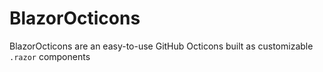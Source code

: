 # BlazorOcticons

BlazorOcticons are an easy-to-use GitHub Octicons built as customizable `.razor` components
